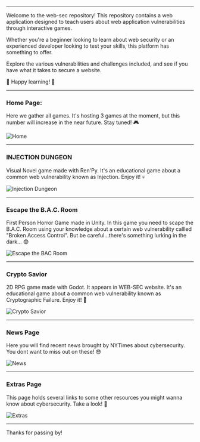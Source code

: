 --------------------------------------------------------------------------------------------------------------------------------------------------------------------------------------------

Welcome to the web-sec repository! This repository contains a web application designed to teach users about web application vulnerabilities through interactive games. 

Whether you're a beginner looking to learn about web security or an experienced developer looking to test your skills, this platform has something to offer. 

Explore the various vulnerabilities and challenges included, and see if you have what it takes to secure a website. 

🎊 Happy learning! 🎊

--------------------------------------------------------------------------------------------------------------------------------------------------------------------------------------------
### Home Page: 

Here we gather all games. It's hosting 3 games at the moment, but this number will increase in the near future. Stay tuned! 🎮

![Home](http://i.imgur.com/IwaRWoI.jpg)

--------------------------------------------------------------------------------------------------------------------------------------------------------------------------------------------

### INJECTION DUNGEON 

Visual Novel game made with Ren'Py. It's an educational game about a common web vulnerability known as Injection. Enjoy it! 💀

![Injection Dungeon](http://i.imgur.com/DY1joQx.jpg)

--------------------------------------------------------------------------------------------------------------------------------------------------------------------------------------------

### Escape the B.A.C. Room

First Person Horror Game made in Unity. In this game you need to scape the B.A.C. Room using your knowledge about a certain web vulnerability callled "Broken Access Control". But be careful...there's something lurking in the dark... 😨

![Escape the BAC Room](http://i.imgur.com/mQL0fKD.jpg)

--------------------------------------------------------------------------------------------------------------------------------------------------------------------------------------------

### Crypto Savior

2D RPG game made with Godot. It appears in WEB-SEC website. It's an educational game about a common web vulnerability known as Cryptographic Failure. Enjoy it! 🐧

![Crypto Savior](http://i.imgur.com/9kpvsrC.jpg)

--------------------------------------------------------------------------------------------------------------------------------------------------------------------------------------------

### News Page

Here you will find recent news brought by NYTimes about cybersecurity. You dont want to miss out on these! 😎

![News](http://i.imgur.com/jMY6xmj.jpg)

--------------------------------------------------------------------------------------------------------------------------------------------------------------------------------------------

### Extras Page

This page holds several links to some other resources you might wanna know about cybersecurity. Take a look! 🤙

![Extras](http://i.imgur.com/XuDNVEW.jpg)

--------------------------------------------------------------------------------------------------------------------------------------------------------------------------------------------

Thanks for passing by!
